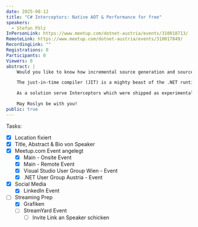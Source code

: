 ```yaml
---
date: 2025-08-12
title: "C# Interceptors: Native AOT & Performance for free"
speakers:
  - Stefan Pölz
InPersonLink: https://www.meetup.com/dotnet-austria/events/310018713/
RemoteLink: https://www.meetup.com/dotnet-austria/events/310017849/
RecordingLink: ""
Registrations: 0
Participants: 0
Viewers: 0
abstract: |
    Would you like to know how incremental source generation and source-level interception grant you Native AOT & performance "for free"? 

    The just-in-time compiler (JIT) is a mighty beast of the .NET runtime. And it becomes more powerful with every consecutive release of .NET. But it comes along with a cost during run-time, when compiling the assemblies containing intermediate language code into machine code. A price we may not pay gladly for highly scalable cloud services. Native AOT, compiling deployments ahead-of-time into executable code, moves this complexity to compile-time. But features that utilize dynamic code emission may stop working. 

    As a solution serve Interceptors which were shipped as experimental C#-only feature in .NET 8 and became GA in .NET 9. An interceptor is basically the inverse of a goto statement that enables the Roslyn compiler to replace reflection-based call sites with specialized implementations. Emitted from (incremental) source generators, codebases become more trimmable, more Native AOT-friendly and can unlock better performance. 

    May Roslyn be with you!
public: true
---
```

Tasks:

- [x] Location fixiert
- [x] Title, Abstract & Bio von Speaker
- [x] Meetup.com Event angelegt
	- [x] Main - Onsite Event
	- [x] Main - Remote Event
	- [x] Visual Studio User Group Wien - Event
	- [x] .NET User Group Austria - Event
- [x] Social Media
	- [x] LinkedIn Event
- [ ] Streaming Prep
	- [x] Grafiken
	- [ ] StreamYard Event
		- [ ] Invite Link an Speaker schicken
